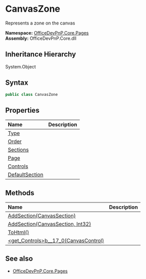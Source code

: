 # CanvasZone
Represents a zone on the canvas  

**Namespace:** [OfficeDevPnP.Core.Pages](OfficeDevPnP.Core.Pages.md)  
**Assembly:** OfficeDevPnP.Core.dll  
## Inheritance Hierarchy
System.Object  
## Syntax
```C#
public class CanvasZone
```
## Properties
|**Name**|**Description**|
|:-----|:-----|
| [Type](OfficeDevPnP.Core.Pages.CanvasZone.Type.md) | 
| [Order](OfficeDevPnP.Core.Pages.CanvasZone.Order.md) | 
| [Sections](OfficeDevPnP.Core.Pages.CanvasZone.Sections.md) | 
| [Page](OfficeDevPnP.Core.Pages.CanvasZone.Page.md) | 
| [Controls](OfficeDevPnP.Core.Pages.CanvasZone.Controls.md) | 
| [DefaultSection](OfficeDevPnP.Core.Pages.CanvasZone.DefaultSection.md) | 
## Methods
|**Name**|**Description**|
|:-----|:-----|
| [AddSection(CanvasSection)](OfficeDevPnP.Core.Pages.CanvasZone.57197C24.md) | 
| [AddSection(CanvasSection, Int32)](OfficeDevPnP.Core.Pages.CanvasZone.98A27E52.md) | 
| [ToHtml()](OfficeDevPnP.Core.Pages.CanvasZone.7C2B006F.md) | 
| [<get_Controls>b__17_0(CanvasControl)](OfficeDevPnP.Core.Pages.CanvasZone.2674E540.md) | 
## See also
- [OfficeDevPnP.Core.Pages](OfficeDevPnP.Core.Pages.md)
